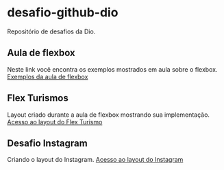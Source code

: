 # desafio-github-dio
Repositório de desafios da Dio.

## Aula de flexbox
Neste link você encontra os exemplos mostrados em aula sobre o flexbox.
[Exemplos da aula de flexbox]()

## Flex Turismos
Layout criado durante a aula de flexbox mostrando sua implementação.
[Acesso ao layout do Flex Turismo]()

## Desafio Instagram
Criando o layout do Instagram.
[Acesso ao layout do Instagram]()